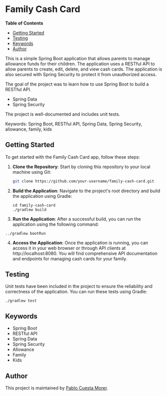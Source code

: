 # Family Cash Card

**Table of Contents**
- [Getting Started](#getting-started)
- [Testing](#testing)
- [Keywords](#keywords)
- [Author](#author)

This is a simple Spring Boot application that allows parents to manage allowance funds for their children. The application uses a RESTful API to allow parents to create, edit, delete, and view cash cards. The application is also secured with Spring Security to protect it from unauthorized access.

The goal of the project was to learn how to use Spring Boot to build a RESTful API.

- Spring Data
- Spring Security

The project is well-documented and includes unit tests.

Keywords: Spring Boot, RESTful API, Spring Data, Spring Security, allowance, family, kids

## Getting Started

To get started with the Family Cash Card app, follow these steps:

1. **Clone the Repository**: Start by cloning this repository to your local machine using Git:
   ```bash
   git clone https://github.com/your-username/family-cash-card.git
   ```

2. **Build the Application**: Navigate to the project's root directory and build the application using Gradle:
   ```
   cd family-cash-card
   ./gradlew build
   ```
   
3.  **Run the Application**: After a successful build, you can run the application using the following command:
   ```
   ../gradlew bootRun
   ```

4.  **Access the Application**: Once the application is running, you can access it in your web browser or through API clients at http://localhost:8080. You will find comprehensive API documentation and endpoints for managing cash cards for your family.

## Testing
Unit tests have been included in the project to ensure the reliability and correctness of the application. You can run these tests using Gradle:

```
./gradlew test
```

## Keywords
- Spring Boot
- RESTful API
- Spring Data
- Spring Security
- Allowance
- Family
- Kids

## Author
This project is maintained by [Pablo Cuesta Morer](https://github.com/PabloCuestaMorer).